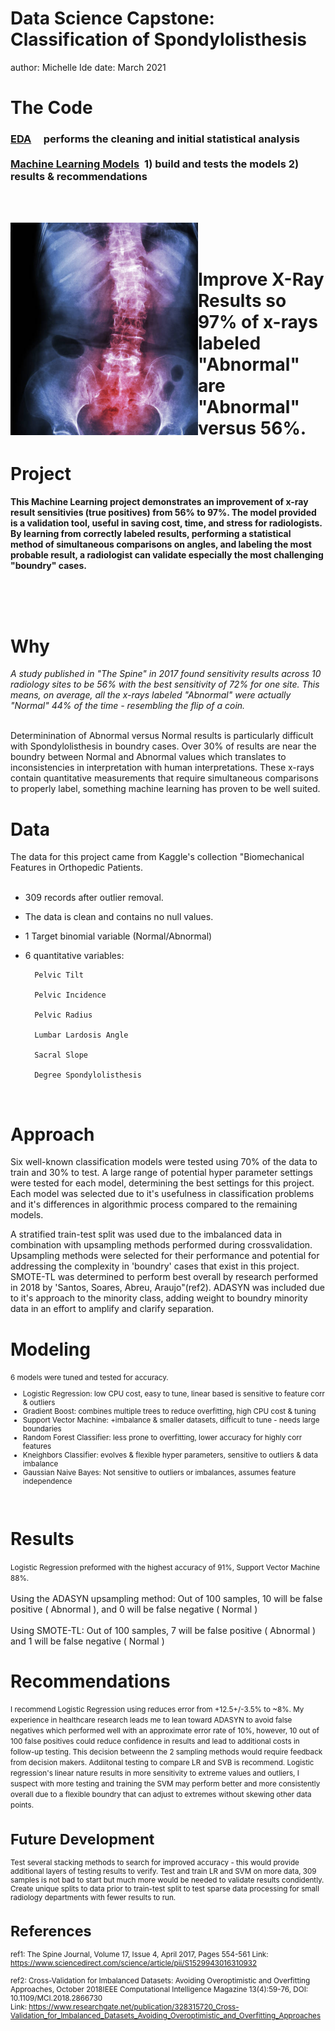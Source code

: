 Data Science Capstone: Classification of Spondylolisthesis
========================================================
author: Michelle Ide
date:  March 2021

    
The Code
========================================================

<h3>
<a href="https://github.com/mishide/Springboard/blob/master/Capstone_1/scripts/Spondylo_Classification_EDA.ipynb" target="_blank">EDA</a>&nbsp;&nbsp;&nbsp;&nbsp; performs the cleaning and initial statistical analysis
<br><br>
<a href="https://github.com/mishide/Springboard/blob/master/Capstone_1/scripts/Spondlyo_Classification_Models.ipynb" target="_blank">Machine Learning Models</a>&nbsp; 1) build and tests the models 2) results & recommendations
</h3>
<br><br>


<div>
<img src="images/R_B_spine.png" ALIGN="left" width="300"
</div>

<br><br>
<h1> Improve X-Ray Results so 97% of x-rays labeled "Abnormal" are "Abnormal" versus 56%.</h1>


Project
========================================================

<b>This Machine Learning project demonstrates an improvement of x-ray result sensitivies (true positives) from 56% to 97%. The model provided is a validation tool, useful in saving cost, time, and stress for radiologists.  By learning from correctly labeled results, performing a statistical method of simultaneous comparisons on angles, and labeling the most probable result, a radiologist can validate especially the most challenging "boundry" cases. </b>  

<br><br><br>

Why
========================================================


<cite>A study published in "The Spine" in 2017 found sensitivity results across 10 radiology sites to be 56% with the best sensitivity of 72% for one site.  This means, on average, all the x-rays labeled "Abnormal" were actually "Normal" 44% of the time - resembling the flip of a coin.</cite></font>
<br><br>

Determinination of Abnormal versus Normal results is particularly difficult with Spondylolisthesis in boundry cases.  Over 30% of results are near the boundry between Normal and Abnormal values which translates to inconsistencies in interpretation with human interpretations.  These x-rays contain quantitative measurements that require simultaneous comparisons to properly label, something machine learning has proven to be well suited.


Data
========================================================


The data for this project came from Kaggle's collection "Biomechanical Features in Orthopedic Patients.
  <br><br>
* 309 records after outlier removal.
  <br>
* The data is clean and contains no null values.
  <br>
* 1 Target binomial variable (Normal/Abnormal)
    <br>
* 6 quantitative variables: 

        Pelvic Tilt

        Pelvic Incidence

        Pelvic Radius

        Lumbar Lardosis Angle

        Sacral Slope

        Degree Spondylolisthesis
 <br>



Approach
========================================================
Six well-known classification models were tested using 70% of the data to train and 30% to test. A large range of potential hyper parameter settings were tested for each model, determining the best settings for this project. Each model was selected due to it's usefulness in classification problems and it's differences in algorithmic process compared to the remaining models.

A stratified train-test split was used due to the imbalanced data in combination with upsampling methods performed during crossvalidation.  Upsampling methods were selected for their performance and potential for addressing the complexity in 'boundry' cases that exist in this project.  SMOTE-TL was determined to perform best overall by research performed in 2018 by 'Santos, Soares, Abreu, Araujo"(ref2).  ADASYN was included due to it's approach to the minority class, adding weight to boundry minority data in an effort to amplify and clarify separation.


Modeling
========================================================
<small>
6 models were tuned and tested for accuracy.  
 <br>
    
* Logistic Regression:  low CPU cost, easy to tune, linear based is sensitive to feature corr & outliers
* Gradient Boost:  combines multiple trees to reduce overfitting, high CPU cost & tuning
* Support Vector Machine:  +imbalance & smaller datasets, difficult to tune - needs large boundaries
* Random Forest Classifier: less prone to overfitting, lower accuracy for highly corr features
* Kneighbors Classifier: evolves & flexible hyper parameters, sensitive to outliers & data imbalance
* Gaussian Naive Bayes: Not sensitive to outliers or imbalances, assumes feature independence
<br>
 </small> 


Results
========================================================
<small>Logistic Regression preformed with the highest accuracy of 91%, Support Vector Machine 88%. </small> 
<br><br>
Using the ADASYN upsampling method: Out of 100 samples, 10 will be false positive ( Abnormal ), and 0 will be false negative ( Normal )
<br><br>
Using SMOTE-TL: Out of 100 samples, 7 will be false positive ( Abnormal ) and 1 will be false negative ( Normal )


Recommendations
========================================================
<small>I recommend Logistic Regression using reduces error from +12.5+/-3.5% to ~8%.  My experience in healthcare research leads me to lean toward ADASYN to avoid false negatives which performed well with an approximate error rate of 10%, however, 10 out of 100 false positives could reduce confidence in results and lead to additional costs in follow-up testing. This decision betweenn the 2 sampling methods would require feedback from decision makers.  Addiitonal testing to compare LR and SVB is recommend.  Logistic regression's linear nature results in more sensitivity to extreme values and outliers, I suspect with more testing and training the SVM may perform better and more consistently overall due to a flexible boundry that can adjust to extremes without skewing other data points.




Future Development
========================================================
Test several stacking methods to search for improved accuracy - this would provide additional layers of testing results to verify.
Test and train LR and SVM on more data, 309 samples is not bad to start but much more would be needed to validate results condidently.
Create unique splits to data prior to train-test split to test sparse data processing for small radiology departments with fewer results to run.


References
========================================================
ref1:  The Spine Journal, Volume 17, Issue 4, April 2017, Pages 554-561
     Link: https://www.sciencedirect.com/science/article/pii/S1529943016310932
<br><br>ref2:  Cross-Validation for Imbalanced Datasets: Avoiding Overoptimistic and Overfitting Approaches, October 2018IEEE Computational Intelligence Magazine 13(4):59-76, DOI: 10.1109/MCI.2018.2866730<br>
    Link:  https://www.researchgate.net/publication/328315720_Cross-Validation_for_Imbalanced_Datasets_Avoiding_Overoptimistic_and_Overfitting_Approaches
